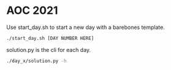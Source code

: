 # AOC 2021

Use start_day.sh to start a new day with a barebones template.

``` sh
./start_day.sh [DAY NUMBER HERE]
```

solution.py is the cli for each day.
``` sh
./day_x/solution.py -h
```

